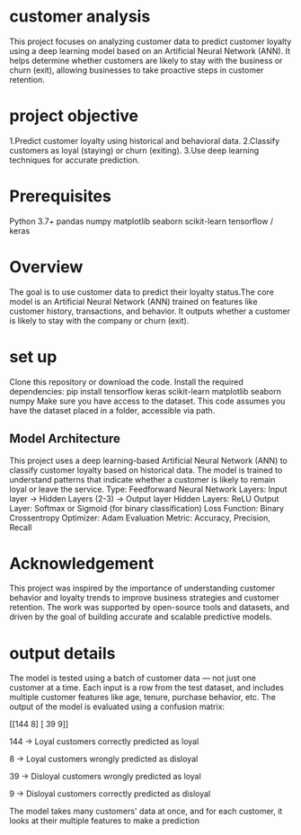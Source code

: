  # customer analysis

This project focuses on analyzing customer data to predict customer loyalty using a deep learning model based on an Artificial Neural Network (ANN). It helps determine whether customers are likely to stay with the business or churn (exit), allowing businesses to take proactive steps in customer retention.

# project objective
1.Predict customer loyalty using historical and behavioral data.
2.Classify customers as loyal (staying) or churn (exiting).
3.Use deep learning techniques for accurate prediction.

# Prerequisites
Python 3.7+
pandas
numpy
matplotlib
seaborn
scikit-learn
tensorflow / keras

# Overview

The goal is to use customer data to predict their loyalty status.The core model is an Artificial Neural Network (ANN) trained on features like customer history, transactions, and behavior.
It outputs whether a customer is likely to stay with the company or churn (exit).
# set up
  Clone this repository or download the code.
  Install the required dependencies: pip install tensorflow keras scikit-learn matplotlib seaborn numpy
Make sure you have access to the dataset. This code assumes you have the dataset  placed in a folder, accessible via path.


## Model Architecture
This project uses a deep learning-based Artificial Neural Network (ANN) to classify customer loyalty based on historical data. The model is trained to understand patterns that indicate whether a customer is likely to remain loyal or leave the service.
Type: Feedforward Neural Network
Layers: Input layer → Hidden Layers (2-3) → Output layer
Hidden Layers: ReLU
Output Layer: Softmax or Sigmoid (for binary classification)
Loss Function: Binary Crossentropy
Optimizer: Adam
Evaluation Metric: Accuracy, Precision, Recall

# Acknowledgement
This project was inspired by the importance of understanding customer behavior and loyalty trends to improve business strategies and customer retention. The work was supported by open-source tools and datasets, and driven by the goal of building accurate and scalable predictive models.

# output details
The model is tested using a batch of customer data — not just one customer at a time. Each input is a row from the test dataset, and includes multiple customer features like age, tenure, purchase behavior, etc.
The output of the model is evaluated using a confusion matrix:

[[144   8]
 [ 39   9]]

144 → Loyal customers correctly predicted as loyal

8 → Loyal customers wrongly predicted as disloyal

39 → Disloyal customers wrongly predicted as loyal

9 → Disloyal customers correctly predicted as disloyal

The model takes many customers' data at once, and for each customer, it looks at their multiple features to make a prediction











